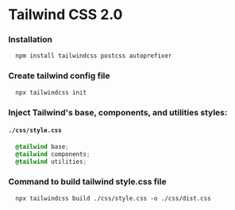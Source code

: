 # Tailwind CSS 2.0

### Installation
```
  npm install tailwindcss postcss autoprefixer
```

### Create tailwind config file
```
  npx tailwindcss init
```
### Inject Tailwind's base, components, and utilities styles:
#### **`./css/style.css`**
```css
  @tailwind base;
  @tailwind components;
  @tailwind utilities;
```

### Command to build tailwind style.css file
```
  npx tailwindcss build ./css/style.css -o ./css/dist.css
```
